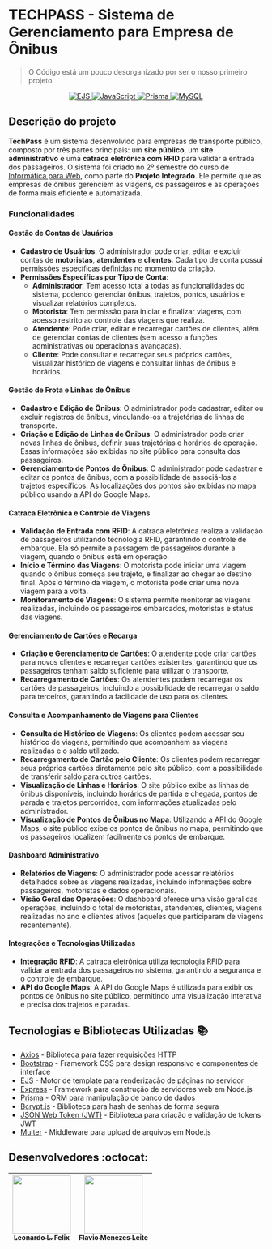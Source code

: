 # TECHPASS - Sistema de Gerenciamento para Empresa de Ônibus
> O Código está um pouco desorganizado por ser o nosso primeiro projeto.

<p align="center">
  <a href="https://ejs.co/" target="_blank">
    <img src="https://img.shields.io/badge/EJS-Template%20Engine-8BC500?style=for-the-badge&logo=ejs" alt="EJS"/>
  </a>
  <a href="https://developer.mozilla.org/en-US/docs/Web/JavaScript" target="_blank">
    <img src="https://img.shields.io/badge/JavaScript-Linguagem-F7DF1E?style=for-the-badge&logo=javascript" alt="JavaScript"/>
  </a>
  <a href="https://www.prisma.io/" target="_blank">
    <img src="https://img.shields.io/badge/Prisma-ORM-2D3748?style=for-the-badge&logo=prisma" alt="Prisma"/>
  </a>
  <a href="https://www.mysql.com/" target="_blank">
    <img src="https://img.shields.io/badge/MySQL-Database-4479A1?style=for-the-badge&logo=mysql" alt="MySQL"/>
  </a>
</p>


## Descrição do projeto

**TechPass** é um sistema desenvolvido para empresas de transporte público, composto por três partes principais: um **site público**, um **site administrativo** e uma **catraca eletrônica com RFID** para validar a entrada dos passageiros. O sistema foi criado no 2º semestre do curso de [Informática para Web](https://www.ifspcaraguatatuba.edu.br/cursos/tecnico/tecnico-em-informatica-para-internet), como parte do **Projeto Integrado**. Ele permite que as empresas de ônibus gerenciem as viagens, os passageiros e as operações de forma mais eficiente e automatizada.
### Funcionalidades

#### **Gestão de Contas de Usuários**
- **Cadastro de Usuários**: O administrador pode criar, editar e excluir contas de **motoristas**, **atendentes** e **clientes**. Cada tipo de conta possui permissões específicas definidas no momento da criação.
- **Permissões Específicas por Tipo de Conta**:
  - **Administrador**: Tem acesso total a todas as funcionalidades do sistema, podendo gerenciar ônibus, trajetos, pontos, usuários e visualizar relatórios completos.
  - **Motorista**: Tem permissão para iniciar e finalizar viagens, com acesso restrito ao controle das viagens que realiza.
  - **Atendente**: Pode criar, editar e recarregar cartões de clientes, além de gerenciar contas de clientes (sem acesso a funções administrativas ou operacionais avançadas).
  - **Cliente**: Pode consultar e recarregar seus próprios cartões, visualizar histórico de viagens e consultar linhas de ônibus e horários.

#### **Gestão de Frota e Linhas de Ônibus**
- **Cadastro e Edição de Ônibus**: O administrador pode cadastrar, editar ou excluir registros de ônibus, vinculando-os a trajetórias de linhas de transporte.
- **Criação e Edição de Linhas de Ônibus**: O administrador pode criar novas linhas de ônibus, definir suas trajetórias e horários de operação. Essas informações são exibidas no site público para consulta dos passageiros.
- **Gerenciamento de Pontos de Ônibus**: O administrador pode cadastrar e editar os pontos de ônibus, com a possibilidade de associá-los a trajetos específicos. As localizações dos pontos são exibidas no mapa público usando a API do Google Maps.

#### **Catraca Eletrônica e Controle de Viagens**
- **Validação de Entrada com RFID**: A catraca eletrônica realiza a validação de passageiros utilizando tecnologia RFID, garantindo o controle de embarque. Ela só permite a passagem de passageiros durante a viagem, quando o ônibus está em operação.
- **Início e Término das Viagens**: O motorista pode iniciar uma viagem quando o ônibus começa seu trajeto, e finalizar ao chegar ao destino final. Após o término da viagem, o motorista pode criar uma nova viagem para a volta.
- **Monitoramento de Viagens**: O sistema permite monitorar as viagens realizadas, incluindo os passageiros embarcados, motoristas e status das viagens.

#### **Gerenciamento de Cartões e Recarga**
- **Criação e Gerenciamento de Cartões**: O atendente pode criar cartões para novos clientes e recarregar cartões existentes, garantindo que os passageiros tenham saldo suficiente para utilizar o transporte.
- **Recarregamento de Cartões**: Os atendentes podem recarregar os cartões de passageiros, incluindo a possibilidade de recarregar o saldo para terceiros, garantindo a facilidade de uso para os clientes.

#### **Consulta e Acompanhamento de Viagens para Clientes**
- **Consulta de Histórico de Viagens**: Os clientes podem acessar seu histórico de viagens, permitindo que acompanhem as viagens realizadas e o saldo utilizado.
- **Recarregamento de Cartão pelo Cliente**: Os clientes podem recarregar seus próprios cartões diretamente pelo site público, com a possibilidade de transferir saldo para outros cartões.
- **Visualização de Linhas e Horários**: O site público exibe as linhas de ônibus disponíveis, incluindo horários de partida e chegada, pontos de parada e trajetos percorridos, com informações atualizadas pelo administrador.
- **Visualização de Pontos de Ônibus no Mapa**: Utilizando a API do Google Maps, o site público exibe os pontos de ônibus no mapa, permitindo que os passageiros localizem facilmente os pontos de embarque.

#### **Dashboard Administrativo**
- **Relatórios de Viagens**: O administrador pode acessar relatórios detalhados sobre as viagens realizadas, incluindo informações sobre passageiros, motoristas e dados operacionais.
- **Visão Geral das Operações**: O dashboard oferece uma visão geral das operações, incluindo o total de motoristas, atendentes, clientes, viagens realizadas no ano e clientes ativos (aqueles que participaram de viagens recentemente).

#### **Integrações e Tecnologias Utilizadas**
- **Integração RFID**: A catraca eletrônica utiliza tecnologia RFID para validar a entrada dos passageiros no sistema, garantindo a segurança e o controle de embarque.
- **API do Google Maps**: A API do Google Maps é utilizada para exibir os pontos de ônibus no site público, permitindo uma visualização interativa e precisa dos trajetos e paradas.

## Tecnologias e Bibliotecas Utilizadas :books:

- [Axios](https://axios-http.com/) - Biblioteca para fazer requisições HTTP
- [Bootstrap](https://getbootstrap.com/) - Framework CSS para design responsivo e componentes de interface
- [EJS](https://ejs.co/) - Motor de template para renderização de páginas no servidor
- [Express](https://expressjs.com/) - Framework para construção de servidores web em Node.js
- [Prisma](https://www.prisma.io/) - ORM para manipulação de banco de dados
- [Bcrypt.js](https://www.npmjs.com/package/bcryptjs) - Biblioteca para hash de senhas de forma segura
- [JSON Web Token (JWT)](https://jwt.io/) - Biblioteca para criação e validação de tokens JWT
- [Multer](https://www.npmjs.com/package/multer) - Middleware para upload de arquivos em Node.js

## Desenvolvedores :octocat:

| [<img src="https://avatars.githubusercontent.com/u/132392161?v=4" width=115><br><sub>Leonardo L. Felix</sub>](https://github.com/6aleatorio6) | [<img src="https://avatars.githubusercontent.com/u/141774746?v=4" width=115><br><sub>Flavio Menezes Leite</sub>](https://github.com/flavioifsp) |
| :---: | :---:
